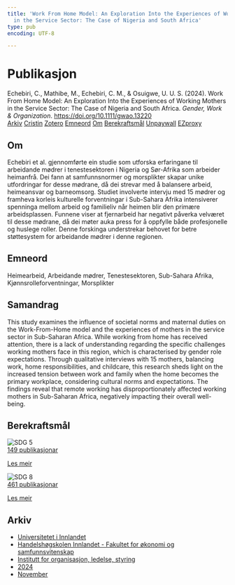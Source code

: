 ```yaml
---
title: 'Work From Home Model: An Exploration Into the Experiences of Working Mothers
  in the Service Sector: The Case of Nigeria and South Africa'
type: pub
encoding: UTF-8

---
```

<h1>Publikasjon</h1>
<article id="csl-bib-container-XV63SE3D" class="csl-bib-container">
  <div class="csl-bib-body"> <div class="csl-entry">Echebiri, C., Mathibe, M., Echebiri, C. M., &#38; Osuigwe, U. U. S. (2024). Work From Home Model: An Exploration Into the Experiences of Working Mothers in the Service Sector: The Case of Nigeria and South Africa. <i>Gender, Work &#38; Organization</i>. <a href="https://doi.org/10.1111/gwao.13220">https://doi.org/10.1111/gwao.13220</a></div> </div>
  <div class="csl-bib-buttons">
    <a href="#taxonomy-article-XV63SE3D" alt="archive" class="csl-bib-button">Arkiv</a>
    <a href="https://app.cristin.no/results/show.jsf?id=2323769" alt="Cristin" class="csl-bib-button">Cristin</a>
    <a href="http://zotero.org/groups/5881554/items/XV63SE3D" alt="Zotero" class="csl-bib-button">Zotero</a>
    <a href="#keywords-article-XV63SE3D" alt="keywords" class="csl-bib-button">Emneord</a>
    <a href="#about-article-XV63SE3D" alt="about_pub" class="csl-bib-button">Om</a>
    <a href="#sdg-article-XV63SE3D" alt="sdg" class="csl-bib-button">Berekraftsmål</a>
    <a href="https://doi.org/10.1111/gwao.13220" alt="Unpaywall" class="csl-bib-button">Unpaywall</a>
    <a href="https://doi.org/10.1111/gwao.13220" alt="EZproxy" class="csl-bib-button">EZproxy</a>
  </div>
  <div id="csl-bib-meta-container-XV63SE3D"></div>
</article>
<div id="csl-bib-meta-XV63SE3D" class="csl-bib-meta">
  <article id="about-article-XV63SE3D" class="about_pub-article">
    <h1>Om</h1>
    Echebiri et al. gjennomførte ein studie som utforska erfaringane til arbeidande mødrer i tenestesektoren i Nigeria og Sør-Afrika som arbeider heimanfrå. Dei fann at samfunnsnormer og morsplikter skapar unike utfordringar for desse mødrane, då dei strevar med å balansere arbeid, heimeansvar og barneomsorg. Studiet involverte intervju med 15 mødrer og framheva korleis kulturelle forventningar i Sub-Sahara Afrika intensiverer spenninga mellom arbeid og familieliv når heimen blir den primære arbeidsplassen. Funnene viser at fjernarbeid har negativt påverka velværet til desse mødrane, då dei møter auka press for å oppfylle både profesjonelle og huslege roller. Denne forskinga understrekar behovet for betre støttesystem for arbeidande mødrer i denne regionen.
  </article>
  <article id="keywords-article-XV63SE3D" class="keywords-article">
    <h1>Emneord</h1>
    Heimearbeid, Arbeidande mødrer, Tenestesektoren, Sub-Sahara Afrika, Kjønnsrolleforventningar, Morsplikter
  </article>
  <article id="abstract-article-XV63SE3D" class="abstract-article">
    <h1>Samandrag</h1>
    This study examines the influence of societal norms and maternal duties on the Work-From-Home model and the experiences of mothers in the service sector in Sub-Saharan Africa. While working from home has received attention, there is a lack of understanding regarding the specific challenges working mothers face in this region, which is characterised by gender role expectations. Through qualitative interviews with 15 mothers, balancing work, home responsibilities, and childcare, this research sheds light on the increased tension between work and family when the home becomes the primary workplace, considering cultural norms and expectations. The findings reveal that remote working has disproportionately affected working mothers in Sub-Saharan Africa, negatively impacting their overall well-being.
  </article>
  <article id="sdg-article-XV63SE3D" class="sdg-article">
    <h1>Berekraftsmål</h1>
    <div class="sdg-container"><div id="sdg5" class="sdg">
        <img src="{{< params subfolder >}}images/sdg/sdg05_nn.png" class="image" alt="SDG 5">
        <div class="sdg-overlay">
          <a href="{{< params subfolder >}}nn/archive/?sdg=5#archive" class="sdg-publication-count"><span>149</span> publikasjonar</a>
          <p><a href="https://fn.no/om-fn/fns-baerekraftsmaal/likestilling-mellom-kjoennene?lang=nno-NO" class="sdg-read-more">Les meir</a></p>
        </div>
      </div> <div id="sdg8" class="sdg">
        <img src="{{< params subfolder >}}images/sdg/sdg08_nn.png" class="image" alt="SDG 8">
        <div class="sdg-overlay">
          <a href="{{< params subfolder >}}nn/archive/?sdg=8#archive" class="sdg-publication-count"><span>461</span> publikasjonar</a>
          <p><a href="https://fn.no/om-fn/fns-baerekraftsmaal/anstendig-arbeid-og-oekonomisk-vekst?lang=nno-NO" class="sdg-read-more">Les meir</a></p>
        </div>
      </div></div>
  </article>
  <article id="taxonomy-article-XV63SE3D" class="taxonomy-article">
    <h1>Arkiv</h1>
    <ul>
      <li><a href="{{< params subfolder >}}nn/archive/?key=3DCRN523">Universitetet i Innlandet</a></li>
      <li><a href="{{< params subfolder >}}nn/archive/?key=DU8Q9LN9">Handelshøgskolen Innlandet - Fakultet for økonomi og samfunnsvitenskap</a></li>
      <li><a href="{{< params subfolder >}}nn/archive/?key=4LUWR3ZM">Institutt for organisasjon, ledelse, styring</a></li>
      <li><a href="{{< params subfolder >}}nn/archive/?key=TY5PNNUR">2024</a></li>
      <li><a href="{{< params subfolder >}}nn/archive/?key=QVAW4LVT">November</a></li>
    </ul>
  </article>
</div>
